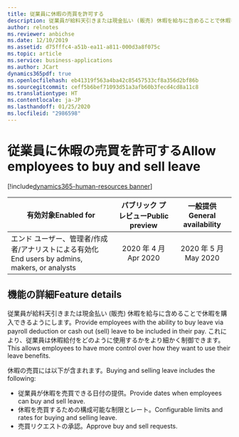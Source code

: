 ```yaml
---
title: 従業員に休暇の売買を許可する
description: 従業員が給料天引きまたは現金払い (販売) 休暇を給与に含めることで休暇を購入できるようにします。 これにより、従業員は休暇給付をどのように使用するかをより細かく制御できます。
author: relnotes
ms.reviewer: anbichse
ms.date: 12/10/2019
ms.assetid: d75fffc4-a51b-ea11-a811-000d3a8f075c
ms.topic: article
ms.service: business-applications
ms.author: JCart
dynamics365pdf: true
ms.openlocfilehash: eb41319f563a4ba42c85457533cf8a356d2bf86b
ms.sourcegitcommit: ceff5b6bef71093d51a3afb60b3fecd4cd8a11c8
ms.translationtype: HT
ms.contentlocale: ja-JP
ms.lasthandoff: 01/25/2020
ms.locfileid: "2986598"
---
```

# <a name="allow-employees-to-buy-and-sell-leave"></a><span data-ttu-id="feadc-104">従業員に休暇の売買を許可する</span><span class="sxs-lookup"><span data-stu-id="feadc-104">Allow employees to buy and sell leave</span></span>
[!include[dynamics365-human-resources banner](../includes/dynamics365-human-resources.md)]

| <span data-ttu-id="feadc-105">有効対象</span><span class="sxs-lookup"><span data-stu-id="feadc-105">Enabled for</span></span>    |  <span data-ttu-id="feadc-106">パブリック プレビュー</span><span class="sxs-lookup"><span data-stu-id="feadc-106">Public preview</span></span> | <span data-ttu-id="feadc-107">一般提供</span><span class="sxs-lookup"><span data-stu-id="feadc-107">General availability</span></span> | 
| ---------- | :----------: |:----------: |
|<span data-ttu-id="feadc-108">エンド ユーザー、管理者/作成者/アナリストによる有効化</span><span class="sxs-lookup"><span data-stu-id="feadc-108">End users by admins, makers, or analysts</span></span>|<span data-ttu-id="feadc-109">2020 年 4 月</span><span class="sxs-lookup"><span data-stu-id="feadc-109">Apr 2020</span></span>| <span data-ttu-id="feadc-110">2020 年 5 月</span><span class="sxs-lookup"><span data-stu-id="feadc-110">May 2020</span></span>|






## <a name="feature-details"></a><span data-ttu-id="feadc-111">機能の詳細</span><span class="sxs-lookup"><span data-stu-id="feadc-111">Feature details</span></span>
<!--feature detail start -->
<span data-ttu-id="feadc-112">従業員が給料天引きまたは現金払い (販売) 休暇を給与に含めることで休暇を購入できるようにします。</span><span class="sxs-lookup"><span data-stu-id="feadc-112">Provide employees with the ability to buy leave via payroll deduction or cash out (sell) leave to be included in their pay.</span></span> <span data-ttu-id="feadc-113">これにより、従業員は休暇給付をどのように使用するかをより細かく制御できます。</span><span class="sxs-lookup"><span data-stu-id="feadc-113">This allows employees to have more control over how they want to use their leave benefits.</span></span>

<span data-ttu-id="feadc-114">休暇の売買には以下が含まれます。</span><span class="sxs-lookup"><span data-stu-id="feadc-114">Buying and selling leave includes the following:</span></span>  

- <span data-ttu-id="feadc-115">従業員が休暇を売買できる日付の提供。</span><span class="sxs-lookup"><span data-stu-id="feadc-115">Provide dates when employees can buy and sell leave.</span></span>
- <span data-ttu-id="feadc-116">休暇を売買するための構成可能な制限とレート。</span><span class="sxs-lookup"><span data-stu-id="feadc-116">Configurable limits and rates for buying and selling leave.</span></span>
- <span data-ttu-id="feadc-117">売買リクエストの承認。</span><span class="sxs-lookup"><span data-stu-id="feadc-117">Approve buy and sell requests.</span></span>

<!--feature detail end -->









